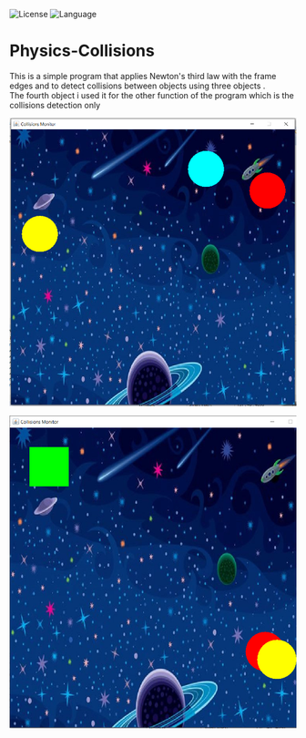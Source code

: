 ![License](https://img.shields.io/badge/license-Apache_2.0-darkgreen.svg)
![Language](https://img.shields.io/badge/language-Java%20-red.svg)

# Physics-Collisions
This is a simple program that applies Newton's third law with the frame edges and to detect collisions between objects using three objects . <br>The fourth object i used it for the other function of the program which is the collisions detection only

![](ScreenShots/1.PNG)


![](ScreenShots/2.PNG)
